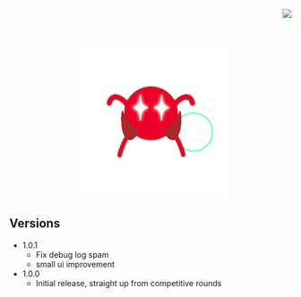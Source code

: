 ﻿<p align="right"> 
<a href="https://www.paypal.com/paypalme/otdan">
<img src="https://raw.githubusercontent.com/aha999/DonateButtons/master/Paypal.png" height="65" />
</a>
</p>
‎<p align="center"> 
<img src="https://github.com/otDan/PickTimer/blob/master/PickTimer/icon-full.png?raw=true" height="275" />
</p>

## Versions
- 1.0.1
  - Fix debug log spam
  - small ui improvement
- 1.0.0
  - Initial release, straight up from competitive rounds